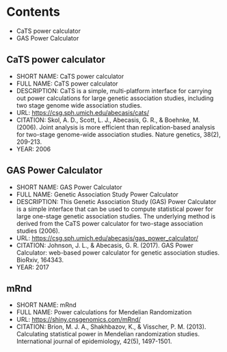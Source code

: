 # Contents
- CaTS power calculator
- GAS Power Calculator

##  CaTS power calculator
- SHORT NAME: CaTS power calculator
- FULL NAME: CaTS power calculator
- DESCRIPTION: CaTS is a simple, multi-platform interface for carrying out power calculations for large genetic association studies, including two stage genome wide association studies.
- URL: https://csg.sph.umich.edu/abecasis/cats/
- CITATION: Skol, A. D., Scott, L. J., Abecasis, G. R., & Boehnke, M. (2006). Joint analysis is more efficient than replication-based analysis for two-stage genome-wide association studies. Nature genetics, 38(2), 209-213.
- YEAR: 2006


## GAS Power Calculator
- SHORT NAME: GAS Power Calculator
- FULL NAME: Genetic Association Study Power Calculator
- DESCRIPTION: This Genetic Association Study (GAS) Power Calculator is a simple interface that can be used to compute statistical power for large one-stage genetic association studies. The underlying method is derived from the CaTS power calculator for two-stage association studies (2006).
- URL: https://csg.sph.umich.edu/abecasis/gas_power_calculator/
- CITATION: Johnson, J. L., & Abecasis, G. R. (2017). GAS Power Calculator: web-based power calculator for genetic association studies. BioRxiv, 164343.
- YEAR: 2017

## mRnd
- SHORT NAME: mRnd
- FULL NAME: Power calculations for Mendelian Randomization
- URL: https://shiny.cnsgenomics.com/mRnd/
- CITATION: Brion, M. J. A., Shakhbazov, K., & Visscher, P. M. (2013). Calculating statistical power in Mendelian randomization studies. International journal of epidemiology, 42(5), 1497-1501.

